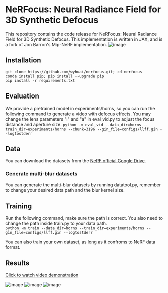 # NeRFocus: Neural Radiance Field for 3D Synthetic Defocus
This repository contains the code release for NeRFocus: Neural Radiance Field for 3D Synthetic Defocus. This implementation is written in JAX, and is a fork of Jon Barron's Mip-NeRF implementation. 
![image](https://user-images.githubusercontent.com/95485229/157234315-3ea60023-3765-40e0-b820-87653dcbcde1.png)
## Installation


`git clone https://github.com/wyhuai/nerfocus.git; cd nerfocus`  
`conda install pip; pip install --upgrade pip`  
`pip install -r requirements.txt`  

## Evaluation
We provide a pretrained model in experiments/horns, so you can run the following command to generate a video with defocus effects. You may change the lens parameters "l" and "a" in eval_vid.py to adjust the focus distance and aperture size. 
`python -m eval_vid --data_dir=horns --train_dir=experiments/horns --chunk=3196 --gin_file=configs/llff.gin --logtostderr`

## Data
You can download the datasets from the [NeRF official Google Drive](https://drive.google.com/drive/folders/128yBriW1IG_3NJ5Rp7APSTZsJqdJdfc1). 

### Generate multi-blur datasets
You can generate the multi-blur datasets by running datatool.py, remember to change your desired data path and the blur kernel size. 

## Training
Run the following command, make sure the path is correct. You also need to change the path inside train.py to your data path.  
`python -m train --data_dir=horns --train_dir=experiments/horns --gin_file=configs/llff.gin --logtostderr`  


You can also train your own dataset, as long as it confroms to NeRF data format.  


## Results
[Click to watch video demonstration](https://www.bilibili.com/video/BV1ZV4y1x7mj?spm_id_from=333.999.0.0&vd_source=76ca20f72a423dd9323e2492733dffa5)  

![image](https://user-images.githubusercontent.com/95485229/157253266-c9c70953-9a7e-4f84-b10a-e5d1dbccdb95.png)
![image](https://user-images.githubusercontent.com/95485229/157253365-d5d371f0-192b-4ea8-9ed6-7364848ea767.png)
![image](https://user-images.githubusercontent.com/95485229/157254773-1d30b1de-27f5-4b82-b106-024698255c36.png)




